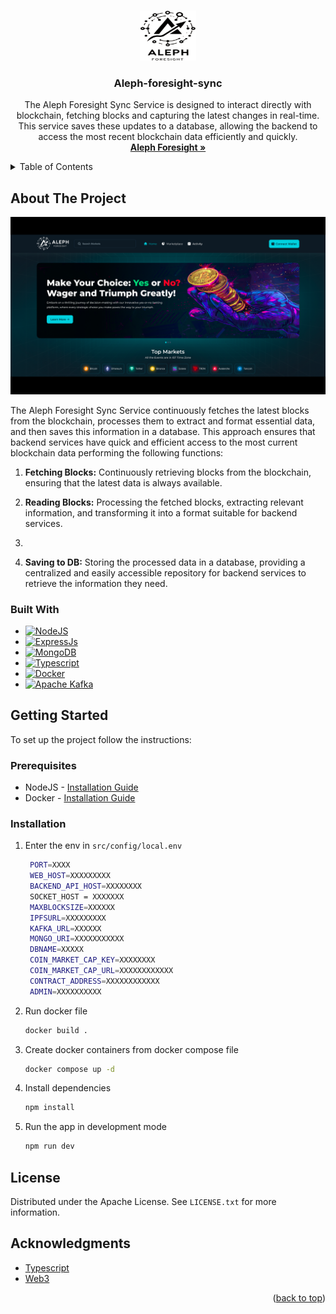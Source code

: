 <a name="readme-top"></a>

<!-- PROJECT LOGO -->
<br />
<div align="center">
  <a href="https://alephzero.org/">
    <img src="images/logo.png" alt="Logo" width="90" height="80">
  </a>

  <h3 align="center">Aleph-foresight-sync</h3>

  <p align="center">
     The Aleph Foresight Sync Service is designed to interact directly with blockchain, fetching blocks and capturing the latest changes in real-time. This service saves these updates to a database, allowing the backend to access the most recent blockchain data efficiently and quickly.
    <br />
    <a href="https://alephzero.org/"><strong>Aleph Foresight »</strong></a>
    <br />
  </p>
</div>



<!-- TABLE OF CONTENTS -->
<details>
  <summary>Table of Contents</summary>
  <ol>
    <li>
      <a href="#about-the-project">About The Project</a>
      <ul>
        <li><a href="#built-with">Built With</a></li>
      </ul>
    </li>
    <li>
      <a href="#getting-started">Getting Started</a>
      <ul>
        <li><a href="#prerequisites">Prerequisites</a></li>
        <li><a href="#installation">Installation</a></li>
      </ul>
    </li>
    <li><a href="#license">License</a></li>
    <li><a href="#acknowledgments">Acknowledgments</a></li>
  </ol>
</details>



<!-- ABOUT THE PROJECT -->
## About The Project

<img width="1436" alt="Aleph home page" src="images/home.png">


The Aleph Foresight Sync Service continuously fetches the latest blocks from the blockchain, processes them to extract and format essential data, and then saves this information in a database. This approach ensures that backend services have quick and efficient access to the most current blockchain data performing the following functions:


1. **Fetching Blocks:** Continuously retrieving blocks from the blockchain, ensuring that the latest data is always available.

2. **Reading Blocks:**  Processing the fetched blocks, extracting relevant information, and transforming it into a format suitable for backend services.
3. 
4. **Saving to DB:** Storing the processed data in a database, providing a centralized and easily accessible repository for backend services to retrieve the information they need.


### Built With

* [![NodeJS][NodeJS]][Node-url]
* [![ExpressJs][ExpressJS]][Express-url]
* [![MongoDB][MongoDB]][MongoDB-url]
* [![Typescript][Typescript]][Typescript-url]
* [![Docker][Docker]][Docker-url]
* [![Apache Kafka][Apache Kafka]][Kafka-url]

<!-- GETTING STARTED -->
## Getting Started

To set up the project follow the instructions:

### Prerequisites

* NodeJS - [Installation Guide](https://nodejs.org/en/download/package-manager)
* Docker - [Installation Guide](https://docs.docker.com/get-docker/)

### Installation


1. Enter the env in `src/config/local.env`
   ```sh
    PORT=XXXX
    WEB_HOST=XXXXXXXXX
    BACKEND_API_HOST=XXXXXXXX
    SOCKET_HOST = XXXXXXX 
    MAXBLOCKSIZE=XXXXXX
    IPFSURL=XXXXXXXXX
    KAFKA_URL=XXXXXX
    MONGO_URI=XXXXXXXXXXX
    DBNAME=XXXXX
    COIN_MARKET_CAP_KEY=XXXXXXXX
    COIN_MARKET_CAP_URL=XXXXXXXXXXXX
    CONTRACT_ADDRESS=XXXXXXXXXXXX
    ADMIN=XXXXXXXXXX
    ```
2. Run docker file
   ```sh
   docker build .
   ```   
3. Create docker containers from docker compose file
   ```sh
   docker compose up -d
   ```  
4. Install dependencies
   ```sh
   npm install
   ```   
5. Run the app in development mode
   ```sh
   npm run dev
   ```  

<!-- LICENSE -->
## License

Distributed under the Apache License. See `LICENSE.txt` for more information.


<!-- ACKNOWLEDGMENTS -->
## Acknowledgments

* [Typescript](https://www.typescriptlang.org/)
* [Web3](https://web3js.readthedocs.io/en/v1.10.0/)

<p align="right">(<a href="#readme-top">back to top</a>)</p>

<!-- MARKDOWN LINKS & IMAGES -->

[NodeJS]: https://img.shields.io/badge/nodejs-green?style=for-the-badge&logo=nodedotjs&logoColor=white
[Node-url]: https://nodejs.org/en/docs
[ExpressJS]: https://img.shields.io/badge/expressjs-grey?style=for-the-badge&logo=expressdotjs&logoColor=white
[Express-url]: https://expressjs.com/
[MongoDB]: https://img.shields.io/badge/MongoDB-%234ea94b.svg?style=for-the-badge&logo=mongodb&logoColor=white
[MongoDB-url]:https://www.mongodb.com/docs/
[Typescript]: https://img.shields.io/badge/typescript-blue?style=for-the-badge&logo=typescript&logoColor=white
[Typescript-url]: https://www.typescriptlang.org/
[Docker]:https://img.shields.io/badge/docker-%230db7ed.svg?style=for-the-badge&logo=docker&logoColor=white
[Docker-url]:https://docs.docker.com/
[Apache Kafka]:https://img.shields.io/badge/Apache%20Kafka-000?style=for-the-badge&logo=apachekafka
[Kafka-url]:https://kafka.apache.org/documentation/

